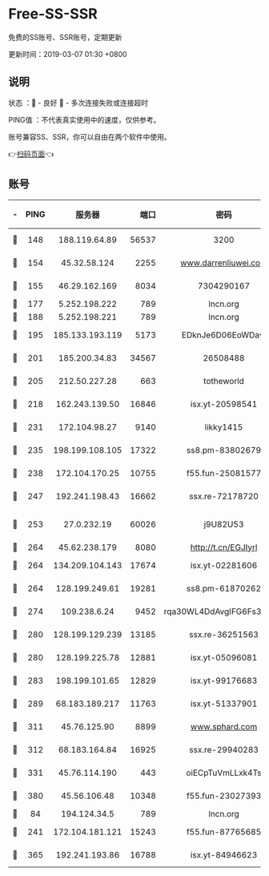 # Free-SS-SSR

免费的SS账号、SSR账号，定期更新

更新时间：2019-03-07 01:30 +0800

## 说明

状态     ：🙂 - 良好 🙁 - 多次连接失败或连接超时

PING值   ：不代表真实使用中的速度，仅供参考。

账号兼容SS、SSR，你可以自由在两个软件中使用。

👉[扫码页面](https://liesauer.github.io/Free-SS-SSR/)👈

## 账号

|-|PING|服务器|端口|密码|加密方式|区域|
|:----:|:----:|:-----:|-----:|:----:|:----:|:----:|
|🙂|148|188.119.64.89|56537|3200|aes-256-cfb|RU|
|🙂|154|45.32.58.124|2255|www.darrenliuwei.com|aes-256-cfb|JP|
|🙂|155|46.29.162.169|8034|7304290167|aes-256-cfb|RU|
|🙂|177|5.252.198.222|789|lncn.org|rc4|JP|
|🙂|188|5.252.198.221|789|lncn.org|rc4|JP|
|🙂|195|185.133.193.119|5173|EDknJe6D06EoWDaw|aes-256-cfb|US|
|🙂|201|185.200.34.83|34567|26508488|aes-256-cfb|US|
|🙂|205|212.50.227.28|663|totheworld|aes-256-cfb|US|
|🙂|218|162.243.139.50|16846|isx.yt-20598541|aes-256-cfb|US|
|🙂|231|172.104.98.27|9140|likky1415|aes-256-cfb|JP|
|🙂|235|198.199.108.105|17322|ss8.pm-83802679|aes-256-cfb|US|
|🙂|238|172.104.170.25|10755|f55.fun-25081577|aes-256-cfb|SG|
|🙂|247|192.241.198.43|16662|ssx.re-72178720|aes-256-cfb|US|
|🙂|253|27.0.232.19|60026|j9U82U53|xchacha20-ietf-poly1305|HK|
|🙂|264|45.62.238.179|8080|http://t.cn/EGJIyrl|rc4-md5|CA|
|🙂|264|134.209.104.143|17674|isx.yt-02281606|aes-256-cfb|SG|
|🙂|264|128.199.249.61|19281|ss8.pm-61870262|aes-256-cfb|SG|
|🙂|274|109.238.6.24|9452|rqa30WL4DdAvgIFG6Fs3znzTa|aes-256-cfb|FR|
|🙂|280|128.199.129.239|13185|ssx.re-36251563|aes-256-cfb|SG|
|🙂|280|128.199.225.78|12881|isx.yt-05096081|aes-256-cfb|SG|
|🙂|283|198.199.101.65|12829|isx.yt-99176683|aes-256-cfb|US|
|🙂|289|68.183.189.217|11763|isx.yt-51337901|aes-256-cfb|SG|
|🙂|311|45.76.125.90|8899|www.sphard.com|aes-256-cfb|AU|
|🙂|312|68.183.164.84|16925|ssx.re-29940283|aes-256-cfb|US|
|🙂|331|45.76.114.190|443|oiECpTuVmLLxk4Ts|aes-256-cfb|AU|
|🙂|380|45.56.106.48|10348|f55.fun-23027393|aes-256-cfb|US|
|🙂|84|194.124.34.5|789|lncn.org|rc4|JP|
|🙂|241|172.104.181.121|15243|f55.fun-87765685|aes-256-cfb|SG|
|🙂|365|192.241.193.86|16788|isx.yt-84946623|aes-256-cfb|US|
